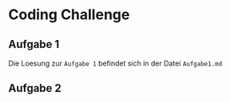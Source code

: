 # Coding Challenge

## Aufgabe 1

Die Loesung zur `Aufgabe 1` befindet sich in der Datei `Aufgabe1.md`

## Aufgabe 2

